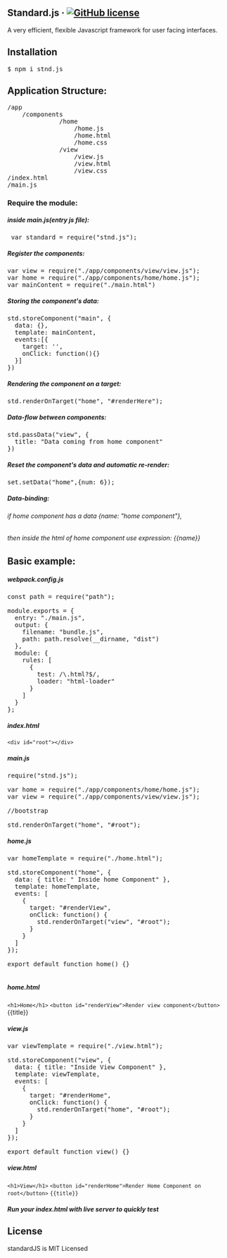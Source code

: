 ## Standard.js &middot; [![GitHub license](https://img.shields.io/badge/license-MIT-blue.svg)](https://github.com/sucom/SPA.js/blob/master/LICENSE)
A very efficient, flexible Javascript framework for user facing interfaces.

## Installation
<pre>
$ npm i stnd.js
</pre>

## Application Structure: <br>
<pre>
/app
    /components
              /home
                  /home.js
                  /home.html
                  /home.css
              /view
                  /view.js
                  /view.html
                  /view.css
/index.html
/main.js
</pre>

### Require the module:
##### inside main.js(entry js file):

<pre> var standard = require("stnd.js"); </pre>

##### Register the components:
<pre>
var view = require("./app/components/view/view.js");
var home = require("./app/components/home/home.js");
var mainContent = require("./main.html")
</pre>

##### Storing the component's data:

<pre>
std.storeComponent("main", {
  data: {},
  template: mainContent,
  events:[{
    target: '',
    onClick: function(){}
  }]
})
</pre>

##### Rendering the component on a target:

<pre>std.renderOnTarget("home", "#renderHere");</pre>

##### Data-flow between components:
<pre>
std.passData("view", {
  title: "Data coming from home component"
})
</pre>

##### Reset the component's data and automatic re-render:
<pre>set.setData("home",{num: 6});</pre>

##### Data-binding:

###### if home component has a data {name: "home component"},
###### then inside the html of home component use expression: {{name}}



## Basic example:
##### webpack.config.js
<pre>
const path = require("path");

module.exports = {
  entry: "./main.js",
  output: {
    filename: "bundle.js",
    path: path.resolve(__dirname, "dist")
  },
  module: {
    rules: [
      {
        test: /\.html?$/,
        loader: "html-loader"
      }
    ]
  }
};
</pre>

##### index.html
  `<div id="root"></div>`

##### main.js
<pre>
require("stnd.js");

var home = require("./app/components/home/home.js");
var view = require("./app/components/view/view.js");

//bootstrap

std.renderOnTarget("home", "#root");
</pre>

##### home.js
<pre>
var homeTemplate = require("./home.html");

std.storeComponent("home", {
  data: { title: " Inside home Component" },
  template: homeTemplate,
  events: [
    {
      target: "#renderView",
      onClick: function() {
        std.renderOnTarget("view", "#root");
      }
    }
  ]
});

export default function home() {}

</pre>

##### home.html
`<h1>Home</h1>`
`<button id="renderView">Render view component</button>`
{{title}}

##### view.js
<pre>
var viewTemplate = require("./view.html");

std.storeComponent("view", {
  data: { title: "Inside View Component" },
  template: viewTemplate,
  events: [
    {
      target: "#renderHome",
      onClick: function() {
        std.renderOnTarget("home", "#root");
      }
    }
  ]
});

export default function view() {}
</pre>

##### view.html
`<h1>View</h1>`
`<button id="renderHome">Render Home Component on root</button>`
`{{title}}`

##### Run your index.html with live server to quickly test

License
----

standardJS is MIT Licensed

